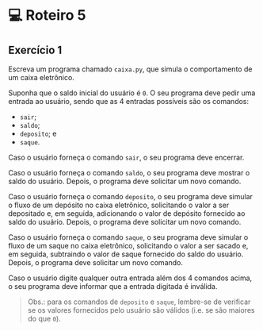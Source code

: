 # 💻 Roteiro 5

## Exercício 1

Escreva um programa chamado `caixa.py`, que simula o comportamento de um caixa eletrônico. 

Suponha que o saldo inicial do usuário é `0`. O seu programa deve pedir uma entrada ao usuário, sendo que as 4 entradas possíveis são os comandos:

- `sair`;
- `saldo`;
- `deposito`; e
- `saque`.

Caso o usuário forneça o comando `sair`, o seu programa deve encerrar.

Caso o usuário forneça o comando `saldo`, o seu programa deve mostrar o saldo do usuário. Depois, o programa deve solicitar um novo comando.

Caso o usuário forneça o comando `deposito`, o seu programa deve simular o fluxo de um depósito no caixa eletrônico, solicitando o valor a ser depositado e, em seguida, adicionando o valor de depósito fornecido ao saldo do usuário. Depois, o programa deve solicitar um novo comando.

Caso o usuário forneça o comando `saque`, o seu programa deve simular o fluxo de um saque no caixa eletrônico, solicitando o valor a ser sacado e, em seguida, subtraindo o valor de saque fornecido do saldo do usuário. Depois, o programa deve solicitar um novo comando.

Caso o usuário digite qualquer outra entrada além dos 4 comandos acima, o seu programa deve informar que a entrada digitada é inválida. 

> Obs.: para os comandos de `deposito` e `saque`, lembre-se de verificar se os valores fornecidos pelo usuário são válidos (i.e. se são maiores do que `0`).

